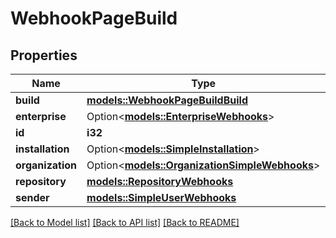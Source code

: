 # WebhookPageBuild

## Properties

Name | Type | Description | Notes
------------ | ------------- | ------------- | -------------
**build** | [**models::WebhookPageBuildBuild**](webhook_page_build_build.md) |  | 
**enterprise** | Option<[**models::EnterpriseWebhooks**](enterprise-webhooks.md)> |  | [optional]
**id** | **i32** |  | 
**installation** | Option<[**models::SimpleInstallation**](simple-installation.md)> |  | [optional]
**organization** | Option<[**models::OrganizationSimpleWebhooks**](organization-simple-webhooks.md)> |  | [optional]
**repository** | [**models::RepositoryWebhooks**](repository-webhooks.md) |  | 
**sender** | [**models::SimpleUserWebhooks**](simple-user-webhooks.md) |  | 

[[Back to Model list]](../README.md#documentation-for-models) [[Back to API list]](../README.md#documentation-for-api-endpoints) [[Back to README]](../README.md)


